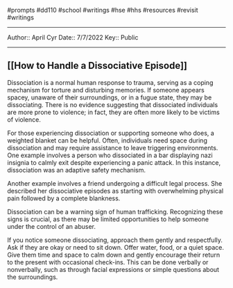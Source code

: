 #prompts #dd110 #school #writings #hse #hhs #resources #revisit #writings 

---
Author:: April Cyr
Date:: 7/7/2022
Key:: Public

---
## [[How to Handle a Dissociative Episode]]


Dissociation is a normal human response to trauma, serving as a coping mechanism for torture and disturbing memories. If someone appears spacey, unaware of their surroundings, or in a fugue state, they may be dissociating. There is no evidence suggesting that dissociated individuals are more prone to violence; in fact, they are often more likely to be victims of violence.

For those experiencing dissociation or supporting someone who does, a weighted blanket can be helpful. Often, individuals need space during dissociation and may require assistance to leave triggering environments. One example involves a person who dissociated in a bar displaying nazi insignia to calmly exit despite experiencing a panic attack. In this instance, dissociation was an adaptive safety mechanism.

Another example involves a friend undergoing a difficult legal process. She described her dissociative episodes as starting with overwhelming physical pain followed by a complete blankness.

Dissociation can be a warning sign of human trafficking. Recognizing these signs is crucial, as there may be limited opportunities to help someone under the control of an abuser.

If you notice someone dissociating, approach them gently and respectfully. Ask if they are okay or need to sit down. Offer water, food, or a quiet space. Give them time and space to calm down and gently encourage their return to the present with occasional check-ins. This can be done verbally or nonverbally, such as through facial expressions or simple questions about the surroundings.